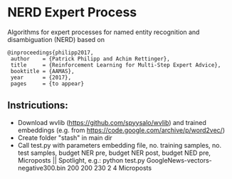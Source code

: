 NERD Expert Process
===
Algorithms for expert processes for named entity recognition and disambiguation (NERD) based on 

	@inproceedings{philipp2017,
	 author    = {Patrick Philipp and Achim Rettinger},
	 title     = {Reinforcement Learning for Multi-Step Expert Advice},
	 booktitle = {AAMAS},
	 year      = {2017},
	 pages     = {to appear}

Instricutions:
-------------
 * Download wvlib (https://github.com/spyysalo/wvlib) and trained embeddings (e.g. from https://code.google.com/archive/p/word2vec/)
 * Create folder "stash" in main dir
 * Call test.py with parameters embedding file, no. training samples, no. test samples, budget NER pre, budget NER post, budget NED pre, Microposts || Spotlight, e.g.: 
 	python test.py GoogleNews-vectors-negative300.bin 200 200 230 2 4 Microposts